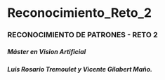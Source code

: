 # Reconocimiento_Reto_2

### RECONOCIMIENTO DE PATRONES - RETO 2
##### Máster en Vision Artificial
##### Luis Rosario Tremoulet y Vicente Gilabert Maño.